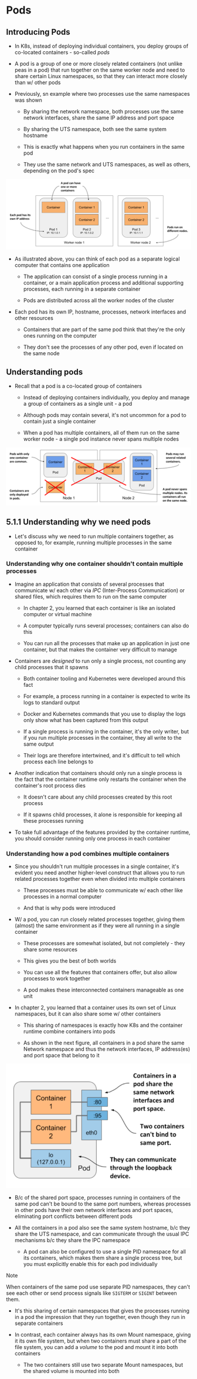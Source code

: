 # Pods

## Introducing Pods

* In K8s, instead of deploying individual containers, you deploy groups of co-located containers - so-called _pods_

* A pod is a group of one or more closely related containers (not unlike peas in a pod) that run together on the same worker node and need to share certain Linux namespaces, so that they can interact more closely than w/ other pods

* Previously, sn example where two processes use the same namespaces was shown

  * By sharing the network namespace, both processes use the same network interfaces, share the same IP address and port space

  * By sharing the UTS namespace, both see the same system hostname

  * This is exactly what happens when you run containers in the same pod

  * They use the same network and UTS namespaces, as well as others, depending on the pod's spec

![Fig. 1 The relationship between containers, pods, and worker nodes](../../../img/workloads/pods/diag01.png)

* As illustrated above, you can think of each pod as a separate logical computer that contains one application

  * The application can consist of a single process running in a container, or a main application process and additional supporting processes, each running in a separate container

  * Pods are distributed across all the worker nodes of the cluster

* Each pod has its own IP, hostname, processes, network interfaces and other resources

  * Containers that are part of the same pod think that they're the only ones running on the computer

  * They don't see the processes of any other pod, even if located on the same node

## Understanding pods

* Recall that a pod is a co-located group of containers

  * Instead of deploying containers individually, you deploy and manage a group of containers as a single unit - a pod

  * Although pods may contain several, it's not uncommon for a pod to contain just a single container

  * When a pod has multiple containers, all of them run on the same worker node - a single pod instance never spans multiple nodes

![Fig. 2 All containers of a pod run on the same node. A pod never spans multiple nodes.](../../../img/workloads/pods/diag02.png)

## 5.1.1 Understanding why we need pods

* Let's discuss why we need to run multiple containers together, as opposed to, for example, running multiple processes in the same container

### Understanding why one container shouldn't contain multiple processes

* Imagine an application that consists of several processes that communicate w/ each other via _IPC_ (Inter-Process Communication) or shared files, which requires them to run on the same computer 

  * In chapter 2, you learned that each container is like an isolated computer or virtual machine

  * A computer typically runs several processes; containers can also do this

  * You can run all the processes that make up an application in just one container, but that makes the container very difficult to manage

* Containers are _designed_ to run only a single process, not counting any child processes that it spawns

  * Both container tooling and Kubernetes were developed around this fact

  * For example, a process running in a container is expected to write its logs to standard output

  * Docker and Kubernetes commands that you use to display the logs only show what has been captured from this output

  * If a single process is running in the container, it's the only writer, but if you run multiple processes in the container, they all write to the same output

  * Their logs are therefore intertwined, and it's difficult to tell which process each line belongs to

* Another indication that containers should only run a single process is the fact that the container runtime only restarts the container when the container's root process dies

  * It doesn't care about any child processes created by this root process

  * If it spawns child processes, it alone is responsible for keeping all these processes running

* To take full advantage of the features provided by the container runtime, you should consider running only one process in each container

### Understanding how a pod combines multiple containers

* Since you shouldn't run multiple processes in a single container, it's evident you need another higher-level construct that allows you to run related processes together even when divided into multiple containers

  * These processes must be able to communicate w/ each other like processes in a normal computer

  * And that is why pods were introduced

* W/ a pod, you can run closely related processes together, giving them (almost) the same environment as if they were all running in a single container

  * These processes are somewhat isolated, but not completely - they share some resources

  * This gives you the best of both worlds

  * You can use all the features that containers offer, but also allow processes to work together

  * A pod makes these interconnected containers manageable as one unit

* In chapter 2, you learned that a container uses its own set of Linux namespaces, but it can also share some w/ other containers

  * This sharing of namespaces is exactly how K8s and the container runtime combine containers into pods

  * As shown in the next figure, all containers in a pod share the same Network namespace and thus the network interfaces, IP address(es) and port space that belong to it

![Fig. 1 Containers in a pod share the same network interfaces](../../../img/workloads/pods/diag03.png)

* B/c of the shared port space, processes running in containers of the same pod can't be bound to the same port numbers, whereas processes in other pods have their own network interfaces and port spaces, eliminating port conflicts between different pods

* All the containers in a pod also see the same system hostname, b/c they share the UTS namespace, and can communicate through the usual IPC mechanisms b/c they share the IPC namespace

  * A pod can also be configured to use a single PID namespace for all its containers, which makes them share a single process tree, but you must explicitly enable this for each pod individually

> [!NOTE]
> 
> When containers of the same pod use separate PID namespaces, they can't see each other or send process signals like `SIGTERM` or `SIGINT` between them.

* It's this sharing of certain namespaces that gives the processes running in a pod the impression that they run together, even though they run in separate containers

* In contrast, each container always has its own Mount namespace, giving it its own file system, but when two containers must share a part of the file system, you can add a _volume_ to the pod and mount it into both containers

  * The two containers still use two separate Mount namespaces, but the shared volume is mounted into both
